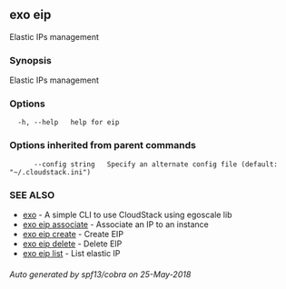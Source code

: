 ## exo eip

Elastic IPs management

### Synopsis

Elastic IPs management

### Options

```
  -h, --help   help for eip
```

### Options inherited from parent commands

```
      --config string   Specify an alternate config file (default: "~/.cloudstack.ini")
```

### SEE ALSO

* [exo](README.md)	 - A simple CLI to use CloudStack using egoscale lib
* [exo eip associate](exo_eip_associate.md)	 - Associate an IP to an instance
* [exo eip create](exo_eip_create.md)	 - Create EIP
* [exo eip delete](exo_eip_delete.md)	 - Delete EIP
* [exo eip list](exo_eip_list.md)	 - List elastic IP

###### Auto generated by spf13/cobra on 25-May-2018
